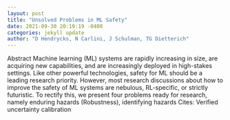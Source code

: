 ```yaml
--- 
layout: post 
title: "Unsolved Problems in ML Safety" 
date: 2021-09-30 20:19:19 -0400 
categories: jekyll update 
author: "D Hendrycks, N Carlini, J Schulman, TG Dietterich" 
--- 
```

Abstract Machine learning (ML) systems are rapidly increasing in size, are acquiring new capabilities, and are increasingly deployed in high-stakes settings. Like other powerful technologies, safety for ML should be a leading research priority. However, most research discussions about how to improve the safety of ML systems are nebulous, RL-specific, or strictly futuristic. To rectify this, we present four problems ready for research, namely enduring hazards (Robustness), identifying hazards Cites: Verified uncertainty calibration